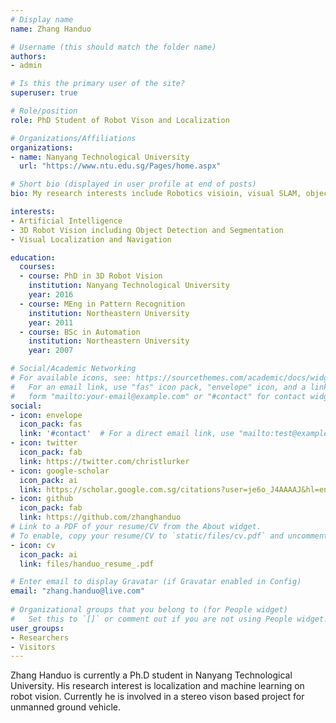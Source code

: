 ```yaml
---
# Display name
name: Zhang Handuo

# Username (this should match the folder name)
authors:
- admin

# Is this the primary user of the site?
superuser: true

# Role/position
role: PhD Student of Robot Vison and Localization

# Organizations/Affiliations
organizations:
- name: Nanyang Technological University
  url: "https://www.ntu.edu.sg/Pages/home.aspx"

# Short bio (displayed in user profile at end of posts)
bio: My research interests include Robotics visioin, visual SLAM, object detection and sensor fusion with the assis of AI.

interests:
- Artificial Intelligence
- 3D Robot Vision including Object Detection and Segmentation
- Visual Localization and Navigation

education:
  courses:
  - course: PhD in 3D Robot Vision
    institution: Nanyang Technological University
    year: 2016
  - course: MEng in Pattern Recognition
    institution: Northeastern University
    year: 2011
  - course: BSc in Automation
    institution: Northeastern University
    year: 2007

# Social/Academic Networking
# For available icons, see: https://sourcethemes.com/academic/docs/widgets/#icons
#   For an email link, use "fas" icon pack, "envelope" icon, and a link in the
#   form "mailto:your-email@example.com" or "#contact" for contact widget.
social:
- icon: envelope
  icon_pack: fas
  link: '#contact'  # For a direct email link, use "mailto:test@example.org".
- icon: twitter
  icon_pack: fab
  link: https://twitter.com/christlurker
- icon: google-scholar
  icon_pack: ai
  link: https://scholar.google.com.sg/citations?user=je6o_J4AAAAJ&hl=en
- icon: github
  icon_pack: fab
  link: https://github.com/zhanghanduo
# Link to a PDF of your resume/CV from the About widget.
# To enable, copy your resume/CV to `static/files/cv.pdf` and uncomment the lines below.  
- icon: cv
  icon_pack: ai
  link: files/handuo_resume_.pdf

# Enter email to display Gravatar (if Gravatar enabled in Config)
email: "zhang.handuo@live.com"
  
# Organizational groups that you belong to (for People widget)
#   Set this to `[]` or comment out if you are not using People widget.  
user_groups:
- Researchers
- Visitors
---
```


Zhang Handuo is currently a Ph.D student in Nanyang Technological University. His research interest is localization and machine learning on robot vision. Currently he is involved in a stereo vison based project for unmanned ground vehicle.
